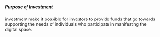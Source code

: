 ##### Purpose of Investment 
investment make it possible for investors to provide funds that go towards supporting the needs of individuals who participate in manifesting the digital space. 